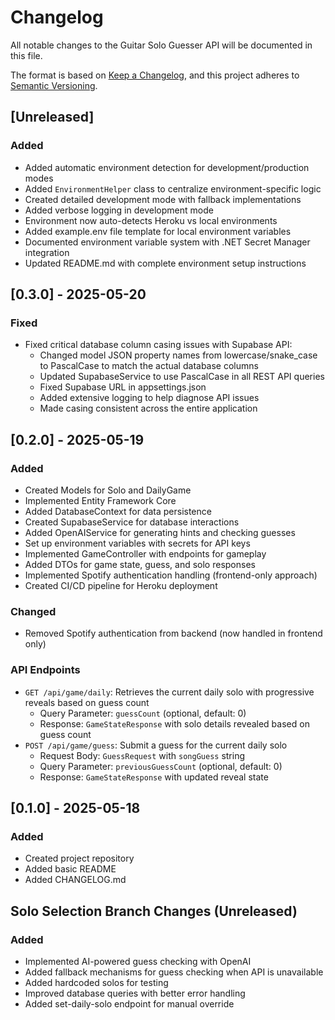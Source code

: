 # Changelog

All notable changes to the Guitar Solo Guesser API will be documented in this file.

The format is based on [Keep a Changelog](https://keepachangelog.com/en/1.0.0/),
and this project adheres to [Semantic Versioning](https://semver.org/spec/v2.0.0.html).

## [Unreleased]
### Added
- Added automatic environment detection for development/production modes
- Added `EnvironmentHelper` class to centralize environment-specific logic
- Created detailed development mode with fallback implementations
- Added verbose logging in development mode
- Environment now auto-detects Heroku vs local environments
- Added example.env file template for local environment variables
- Documented environment variable system with .NET Secret Manager integration
- Updated README.md with complete environment setup instructions

## [0.3.0] - 2025-05-20
### Fixed
- Fixed critical database column casing issues with Supabase API:
  - Changed model JSON property names from lowercase/snake_case to PascalCase to match the actual database columns
  - Updated SupabaseService to use PascalCase in all REST API queries
  - Fixed Supabase URL in appsettings.json
  - Added extensive logging to help diagnose API issues
  - Made casing consistent across the entire application

## [0.2.0] - 2025-05-19
### Added
- Created Models for Solo and DailyGame
- Implemented Entity Framework Core
- Added DatabaseContext for data persistence
- Created SupabaseService for database interactions
- Added OpenAIService for generating hints and checking guesses
- Set up environment variables with secrets for API keys
- Implemented GameController with endpoints for gameplay
- Added DTOs for game state, guess, and solo responses
- Implemented Spotify authentication handling (frontend-only approach)
- Created CI/CD pipeline for Heroku deployment

### Changed
- Removed Spotify authentication from backend (now handled in frontend only)

### API Endpoints
- `GET /api/game/daily`: Retrieves the current daily solo with progressive reveals based on guess count
  - Query Parameter: `guessCount` (optional, default: 0)
  - Response: `GameStateResponse` with solo details revealed based on guess count
- `POST /api/game/guess`: Submit a guess for the current daily solo
  - Request Body: `GuessRequest` with `songGuess` string
  - Query Parameter: `previousGuessCount` (optional, default: 0)
  - Response: `GameStateResponse` with updated reveal state

## [0.1.0] - 2025-05-18
### Added
- Created project repository
- Added basic README
- Added CHANGELOG.md

## Solo Selection Branch Changes (Unreleased)
### Added
- Implemented AI-powered guess checking with OpenAI
- Added fallback mechanisms for guess checking when API is unavailable
- Added hardcoded solos for testing
- Improved database queries with better error handling
- Added set-daily-solo endpoint for manual override
